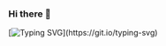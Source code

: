 ### Hi there 👋

[![Typing SVG](https://readme-typing-svg.herokuapp.com?font=Fira+Code&pause=1000&color=04F744&width=435&lines=Hallo%2C+there!;I'+m+Gromi+Chen.;Nice+to+meet+you.)](https://git.io/typing-svg)

<!--
**Gromi-CYY/Gromi-CYY** is a ✨ _special_ ✨ repository because its `README.md` (this file) appears on your GitHub profile.

[![Typing SVG](https://readme-typing-svg.herokuapp.com?font=Fira+Code&pause=1000&color=04F744&width=435&lines=Hallo%2C+there!;I'+m+Gromi+Chen.;Nice+to+meet+you.)](https://git.io/typing-svg)

Here are some ideas to get you started:

- 🔭 I’m currently working on ...
- 🌱 I’m currently learning ...
- 👯 I’m looking to collaborate on ...
- 🤔 I’m looking for help with ...
- 💬 Ask me about ...
- 📫 How to reach me: ...
- 😄 Pronouns: ...
- ⚡ Fun fact: ...
-->
